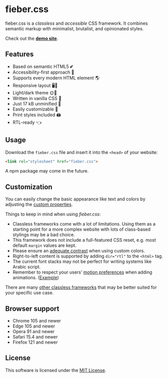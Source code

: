 # fieber.css

fieber.css is a *classless* and *accessible* CSS framework. It combines semantic markup with minimalist, brutalist, and opinionated styles.

Check out the [**demo site**](https://fieber.hack.re).

## Features

* Based on semantic HTML5 💕
* Accessibility-first approach 💪
* Supports every modern HTML element 🌎
* Responsive layout 🖥📱
* Light/dark theme 🌞🌚
* Written in vanilla CSS 🍦
* Just 17 kB unminified 🤏
* Easily customizable 🔧
* Print styles included 🖨
* RTL-ready 👈

## Usage

Download the `fieber.css` file and insert it into the `<head>` of your website:

```html
<link rel="stylesheet" href="fieber.css">
```

A npm package may come in the future.

## Customization

You can easily change the basic appearance like text and colors by adjusting the [custom properties](https://developer.mozilla.org/en-US/docs/Web/CSS/Using_CSS_custom_properties).

Things to keep in mind when using *fieber.css*:

* Classless frameworks come with a lot of limitations. Using them as a starting point for a more complex website with lots of class-based stylings may be a bad choice.
* This framework does not include a full-featured CSS reset, e.g. most default `margin` values are kept.
* Please ensure an [adequate contrast](https://www.w3.org/WAI/WCAG22/Understanding/contrast-minimum.html) when using custom colors.
* Right-to-left content is supported by adding `dir="rtl"` to the `<html>` tag.
* The current font stacks may not be perfect for writing systems like Arabic script.
* Remember to respect your users’ [motion preferences](https://developer.mozilla.org/en-US/docs/Web/CSS/@media/prefers-reduced-motion) when adding animations. ([Example](https://github.com/csstools/sanitize.css/blob/main/reduce-motion.css))

There are many [other classless frameworks](https://www.cssbed.com) that may be better suited for your specific use case.

## Browser support

* Chrome 105 and newer
* Edge 105 and newer
* Opera 91 and newer
* Safari 15.4 and newer
* Firefox 121 and newer

## License

This software is licensed under the [MIT License](https://opensource.org/licenses/MIT).
